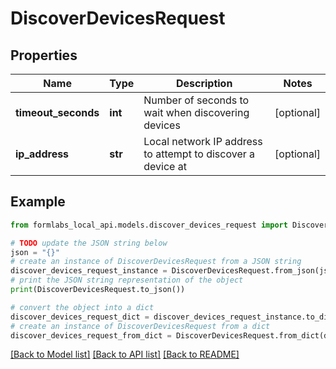 # DiscoverDevicesRequest


## Properties

Name | Type | Description | Notes
------------ | ------------- | ------------- | -------------
**timeout_seconds** | **int** | Number of seconds to wait when discovering devices | [optional] 
**ip_address** | **str** | Local network IP address to attempt to discover a device at | [optional] 

## Example

```python
from formlabs_local_api.models.discover_devices_request import DiscoverDevicesRequest

# TODO update the JSON string below
json = "{}"
# create an instance of DiscoverDevicesRequest from a JSON string
discover_devices_request_instance = DiscoverDevicesRequest.from_json(json)
# print the JSON string representation of the object
print(DiscoverDevicesRequest.to_json())

# convert the object into a dict
discover_devices_request_dict = discover_devices_request_instance.to_dict()
# create an instance of DiscoverDevicesRequest from a dict
discover_devices_request_from_dict = DiscoverDevicesRequest.from_dict(discover_devices_request_dict)
```
[[Back to Model list]](../README.md#documentation-for-models) [[Back to API list]](../README.md#documentation-for-api-endpoints) [[Back to README]](../README.md)


